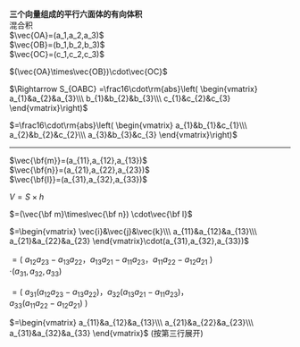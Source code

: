 **三个向量组成的平行六面体的有向体积**  
混合积  
 $\vec{OA}=(a_1,a_2,a_3)$  
 $\vec{OB}=(b_1,b_2,b_3)$  
 $\vec{OC}=(c_1,c_2,c_3)$  
  
 $(\vec{OA}\times\vec{OB})\cdot\vec{OC}$  
  
 $\Rightarrow S_{OABC}  
=\frac16\cdot\rm{abs}\left(  
\begin{vmatrix}  
a_{1}&a_{2}&a_{3}\\\  
b_{1}&b_{2}&b_{3}\\\  
c_{1}&c_{2}&c_{3}  
\end{vmatrix}\right)$  
  
 $=\frac16\cdot\rm{abs}\left(  
\begin{vmatrix}  
a_{1}&b_{1}&c_{1}\\\  
a_{2}&b_{2}&c_{2}\\\  
a_{3}&b_{3}&c_{3}  
\end{vmatrix}\right)$  
  
---  
 $\vec{\bf{m}}=(a_{11},a_{12},a_{13})$  
 $\vec{\bf{n}}=(a_{21},a_{22},a_{23})$  
 $\vec{\bf{l}}=(a_{31},a_{32},a_{33})$  
  
 $V=S\times h$  
  
 $=(\vec{\bf m}\times\vec{\bf n})  
\cdot\vec{\bf l}$  
  
 $=\begin{vmatrix}  
\vec{i}&\vec{j}&\vec{k}\\\  
a_{11}&a_{12}&a_{13}\\\  
a_{21}&a_{22}&a_{23}  
\end{vmatrix}\cdot(a_{31},a_{32},a_{33})$  
  
 $=(\ a_{12}a_{23}-a_{13}a_{22}，  
a_{13}a_{21}-a_{11}a_{23}，  
a_{11}a_{22}-a_{12}a_{21}\ )$  
 $\cdot(a_{31},a_{32},a_{33})$  
  
 $=(\ a_{31}(a_{12}a_{23}-a_{13}a_{22})，  
a_{32}(a_{13}a_{21}-a_{11}a_{23})，$  
 $a_{33}(a_{11}a_{22}-a_{12}a_{21})\ )$  
  
 $=\begin{vmatrix}  
a_{11}&a_{12}&a_{13}\\\  
a_{21}&a_{22}&a_{23}\\\  
a_{31}&a_{32}&a_{33}  
\end{vmatrix}$  (按第三行展开)  

